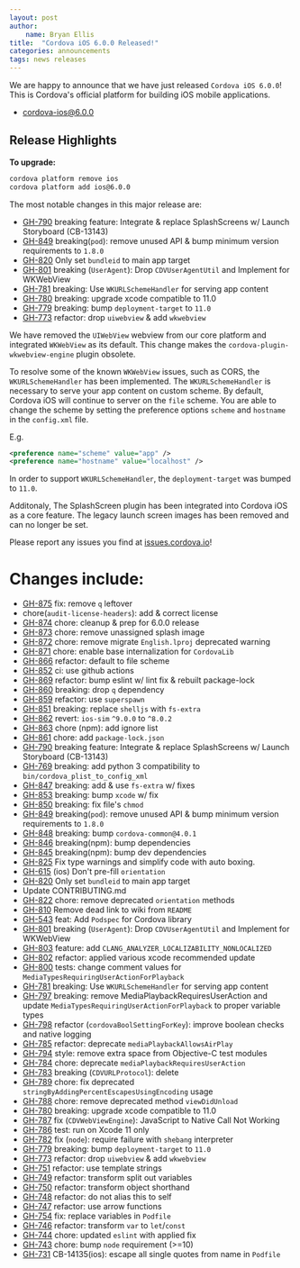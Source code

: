 ```yaml
---
layout: post
author:
    name: Bryan Ellis
title:  "Cordova iOS 6.0.0 Released!"
categories: announcements
tags: news releases
---
```


We are happy to announce that we have just released `Cordova iOS 6.0.0`! This is Cordova's official platform for building iOS mobile applications.

* [cordova-ios@6.0.0](https://www.npmjs.com/package/cordova-ios)

## Release Highlights


**To upgrade:**

```bash
cordova platform remove ios
cordova platform add ios@6.0.0
```

The most notable changes in this major release are:

* [GH-790](https://github.com/apache/cordova-ios/pull/790) breaking feature: Integrate & replace SplashScreens w/ Launch Storyboard (CB-13143)
* [GH-849](https://github.com/apache/cordova-ios/pull/849) breaking(`pod`): remove unused API & bump minimum version requirements to `1.8.0`
* [GH-820](https://github.com/apache/cordova-ios/pull/820) Only set `bundleid` to main app target
* [GH-801](https://github.com/apache/cordova-ios/pull/801) breaking (`UserAgent`): Drop `CDVUserAgentUtil` and Implement for WKWebView
* [GH-781](https://github.com/apache/cordova-ios/pull/781) breaking: Use `WKURLSchemeHandler` for serving app content
* [GH-780](https://github.com/apache/cordova-ios/pull/780) breaking: upgrade xcode compatible to 11.0
* [GH-779](https://github.com/apache/cordova-ios/pull/779) breaking: bump `deployment-target` to `11.0`
* [GH-773](https://github.com/apache/cordova-ios/pull/773) refactor: drop `uiwebview` & add `wkwebview`

We have removed the `UIWebView` webview from our core platform and integrated `WKWebView` as its default. This change makes the `cordova-plugin-wkwebview-engine` plugin obsolete.

To resolve some of the known `WKWebView` issues, such as CORS, the `WKURLSchemeHandler` has been implemented. The `WKURLSchemeHandler` is necessary to serve your app content on custom scheme. By default, Cordova iOS will continue to server on the `file` scheme. You are able to change the scheme by setting the preference options `scheme` and `hostname` in the `config.xml` file.

E.g.

```xml
<preference name="scheme" value="app" />
<preference name="hostname" value="localhost" />
```

In order to support `WKURLSchemeHandler`, the `deployment-target` was bumped to `11.0`.

Additonaly, The SplashScreen plugin has been integrated into Cordova iOS as a core feature. The legacy launch screen images has been removed and can no longer be set.


Please report any issues you find at [issues.cordova.io](http://issues.cordova.io/)!

<!--more-->
# Changes include:

* [GH-875](https://github.com/apache/cordova-ios/pull/875) fix: remove `q` leftover
* chore(`audit-license-headers`): add & correct license
* [GH-874](https://github.com/apache/cordova-ios/pull/874) chore: cleanup & prep for 6.0.0 release
* [GH-873](https://github.com/apache/cordova-ios/pull/873) chore: remove unassigned splash image
* [GH-872](https://github.com/apache/cordova-ios/pull/872) chore: remove migrate `English.lproj` deprecated warning
* [GH-871](https://github.com/apache/cordova-ios/pull/871) chore: enable base internalization for `CordovaLib`
* [GH-866](https://github.com/apache/cordova-ios/pull/866) refactor: default to file scheme
* [GH-852](https://github.com/apache/cordova-ios/pull/852) ci: use github actions
* [GH-869](https://github.com/apache/cordova-ios/pull/869) refactor: bump eslint w/ lint fix & rebuilt package-lock
* [GH-860](https://github.com/apache/cordova-ios/pull/860) breaking: drop `q` dependency
* [GH-859](https://github.com/apache/cordova-ios/pull/859) refactor: use `superspawn`
* [GH-851](https://github.com/apache/cordova-ios/pull/851) breaking: replace `shelljs` with `fs-extra`
* [GH-862](https://github.com/apache/cordova-ios/pull/862) revert: `ios-sim` `^9.0.0` to `^8.0.2`
* [GH-863](https://github.com/apache/cordova-ios/pull/863) chore (npm): add ignore list
* [GH-861](https://github.com/apache/cordova-ios/pull/861) chore: add `package-lock.json`
* [GH-790](https://github.com/apache/cordova-ios/pull/790) breaking feature: Integrate & replace SplashScreens w/ Launch Storyboard (CB-13143)
* [GH-769](https://github.com/apache/cordova-ios/pull/769) breaking: add python 3 compatibility to `bin/cordova_plist_to_config_xml`
* [GH-847](https://github.com/apache/cordova-ios/pull/847) breaking: add & use `fs-extra` w/ fixes
* [GH-853](https://github.com/apache/cordova-ios/pull/853) breaking: bump `xcode` w/ fix
* [GH-850](https://github.com/apache/cordova-ios/pull/850) breaking: fix file's `chmod`
* [GH-849](https://github.com/apache/cordova-ios/pull/849) breaking(`pod`): remove unused API & bump minimum version requirements to `1.8.0`
* [GH-848](https://github.com/apache/cordova-ios/pull/848) breaking: bump `cordova-common@4.0.1`
* [GH-846](https://github.com/apache/cordova-ios/pull/846) breaking(npm): bump dependencies
* [GH-845](https://github.com/apache/cordova-ios/pull/845) breaking(npm): bump dev dependencies
* [GH-825](https://github.com/apache/cordova-ios/pull/825) Fix type warnings and simplify code with auto boxing.
* [GH-615](https://github.com/apache/cordova-ios/pull/615) (ios) Don't pre-fill `orientation`
* [GH-820](https://github.com/apache/cordova-ios/pull/820) Only set `bundleid` to main app target
* Update CONTRIBUTING.md
* [GH-822](https://github.com/apache/cordova-ios/pull/822) chore: remove deprecated `orientation` methods
* [GH-810](https://github.com/apache/cordova-ios/pull/810) Remove dead link to wiki from `README`
* [GH-543](https://github.com/apache/cordova-ios/pull/543) feat: Add `Podspec` for Cordova library
* [GH-801](https://github.com/apache/cordova-ios/pull/801) breaking (`UserAgent`): Drop `CDVUserAgentUtil` and Implement for WKWebView
* [GH-803](https://github.com/apache/cordova-ios/pull/803) feature: add `CLANG_ANALYZER_LOCALIZABILITY_NONLOCALIZED`
* [GH-802](https://github.com/apache/cordova-ios/pull/802) refactor: applied various xcode recommended update
* [GH-800](https://github.com/apache/cordova-ios/pull/800) tests: change comment values for `MediaTypesRequiringUserActionForPlayback`
* [GH-781](https://github.com/apache/cordova-ios/pull/781) breaking: Use `WKURLSchemeHandler` for serving app content
* [GH-797](https://github.com/apache/cordova-ios/pull/797) breaking: remove MediaPlaybackRequiresUserAction and update `MediaTypesRequiringUserActionForPlayback` to proper variable types
* [GH-798](https://github.com/apache/cordova-ios/pull/798) refactor (`cordovaBoolSettingForKey`): improve boolean checks and native logging
* [GH-785](https://github.com/apache/cordova-ios/pull/785) refactor: deprecate `mediaPlaybackAllowsAirPlay`
* [GH-794](https://github.com/apache/cordova-ios/pull/794) style: remove extra space from Objective-C test modules
* [GH-784](https://github.com/apache/cordova-ios/pull/784) chore: deprecate `mediaPlaybackRequiresUserAction`
* [GH-783](https://github.com/apache/cordova-ios/pull/783) breaking (`CDVURLProtocol`): delete
* [GH-789](https://github.com/apache/cordova-ios/pull/789) chore: fix deprecated `stringByAddingPercentEscapesUsingEncoding` usage
* [GH-788](https://github.com/apache/cordova-ios/pull/788) chore: remove deprecated method `viewDidUnload`
* [GH-780](https://github.com/apache/cordova-ios/pull/780) breaking: upgrade xcode compatible to 11.0
* [GH-787](https://github.com/apache/cordova-ios/pull/787) fix (`CDVWebViewEngine`): JavaScript to Native Call Not Working
* [GH-786](https://github.com/apache/cordova-ios/pull/786) test: run on Xcode 11 only
* [GH-782](https://github.com/apache/cordova-ios/pull/782) fix (`node`): require failure with `shebang` interpreter
* [GH-779](https://github.com/apache/cordova-ios/pull/779) breaking: bump `deployment-target` to `11.0`
* [GH-773](https://github.com/apache/cordova-ios/pull/773) refactor: drop `uiwebview` & add `wkwebview`
* [GH-751](https://github.com/apache/cordova-ios/pull/751) refactor: use template strings
* [GH-749](https://github.com/apache/cordova-ios/pull/749) refactor: transform split out variables
* [GH-750](https://github.com/apache/cordova-ios/pull/750) refactor: transform object shorthand
* [GH-748](https://github.com/apache/cordova-ios/pull/748) refactor: do not alias this to self
* [GH-747](https://github.com/apache/cordova-ios/pull/747) refactor: use arrow functions
* [GH-754](https://github.com/apache/cordova-ios/pull/754) fix: replace variables in `Podfile`
* [GH-746](https://github.com/apache/cordova-ios/pull/746) refactor: transform `var` to `let`/`const`
* [GH-744](https://github.com/apache/cordova-ios/pull/744) chore: updated `eslint` with applied fix
* [GH-743](https://github.com/apache/cordova-ios/pull/743) chore: bump `node` requirement (>=10)
* [GH-731](https://github.com/apache/cordova-ios/pull/731) CB-14135(ios): escape all single quotes from name in `Podfile`
